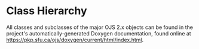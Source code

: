 # Class Hierarchy

All classes and subclasses of the major OJS 2.x objects can be found in the project's automatically-generated Doxygen documentation, found online at https://pkp.sfu.ca/ojs/doxygen/current/html/index.html.
